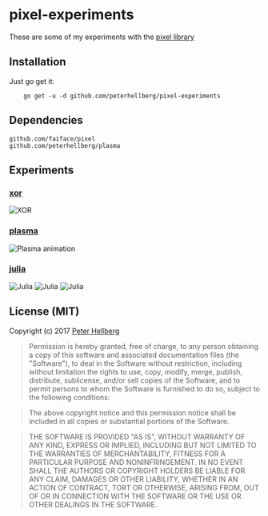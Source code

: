 # pixel-experiments

These are some of my experiments with the [pixel library](https://github.com/faiface/pixel)

## Installation

Just go get it:

		go get -u -d github.com/peterhellberg/pixel-experiments

## Dependencies

```
github.com/faiface/pixel
github.com/peterhellberg/plasma
```

## Experiments

### [xor](/xor.go)

![XOR](https://assets.c7.se/screenshots/xor-20170426-001349.png)

### [plasma](/plasma.go)

![Plasma animation](http://assets.c7.se/viz/plasma-progress-010.gif)

### [julia](/julia.go)

![Julia](https://user-images.githubusercontent.com/565124/27253135-194ee39a-536f-11e7-9a0e-23dc3f71f994.gif)
![Julia](https://user-images.githubusercontent.com/565124/27253145-36513b8c-536f-11e7-9de4-713777101881.png)
![Julia](https://user-images.githubusercontent.com/565124/27253409-6892a63a-5374-11e7-8887-4d090c18e107.png)

## License (MIT)

Copyright (c) 2017 [Peter Hellberg](https://c7.se/)

> Permission is hereby granted, free of charge, to any person obtaining
> a copy of this software and associated documentation files (the
> "Software"), to deal in the Software without restriction, including
> without limitation the rights to use, copy, modify, merge, publish,
> distribute, sublicense, and/or sell copies of the Software, and to
> permit persons to whom the Software is furnished to do so, subject to
> the following conditions:

> The above copyright notice and this permission notice shall be
> included in all copies or substantial portions of the Software.

> THE SOFTWARE IS PROVIDED "AS IS", WITHOUT WARRANTY OF ANY KIND,
> EXPRESS OR IMPLIED, INCLUDING BUT NOT LIMITED TO THE WARRANTIES OF
> MERCHANTABILITY, FITNESS FOR A PARTICULAR PURPOSE AND
> NONINFRINGEMENT. IN NO EVENT SHALL THE AUTHORS OR COPYRIGHT HOLDERS BE
> LIABLE FOR ANY CLAIM, DAMAGES OR OTHER LIABILITY, WHETHER IN AN ACTION
> OF CONTRACT, TORT OR OTHERWISE, ARISING FROM, OUT OF OR IN CONNECTION
> WITH THE SOFTWARE OR THE USE OR OTHER DEALINGS IN THE SOFTWARE.
